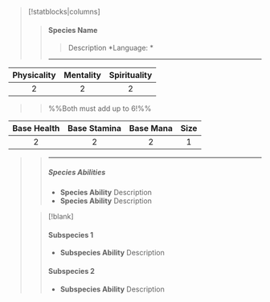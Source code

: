 > [!statblocks|columns]
> 
> 
>> #### Species Name
>> > Description
>> > *Language: *
>> 
>> ---
| Physicality | Mentality | Spirituality |
|:-----------:|:---------:|:------------:|
|     2        |    2       |       2       |
>>%%Both must add up to 6!%%
>>
| Base Health | Base Stamina | Base Mana | Size |
|:-----------:|:------------:|:---------:|:----:|
|      2      |      2       |     2     |   1   |
>>
>>
>> ---
>>##### Species Abilities
>>- **Species Ability**
>>Description
>>- **Species Ability**
>>Description
>
>> [!blank]
>>#### Subspecies 1
>>- **Subspecies Ability**
>>Description
>> #### Subspecies 2
>>- **Subspecies Ability**
>>Description
>